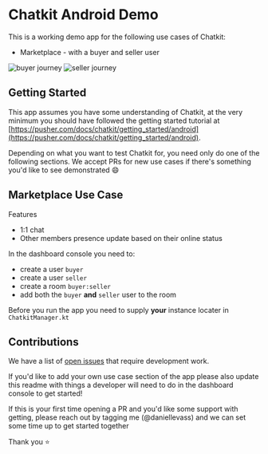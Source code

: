 # Chatkit Android Demo

This is a working demo app for the following use cases of Chatkit:
* Marketplace - with a buyer and seller user

![buyer journey](https://media.giphy.com/media/cnv6LzNPTYl18ESudS/giphy.gif)
![seller journey](https://media.giphy.com/media/KD1A0b1HoCdVix12hC/giphy.gif)

## Getting Started

This app assumes you have some understanding of Chatkit, at the very minimum you should have followed the getting started tutorial at [https://pusher.com/docs/chatkit/getting_started/android](https://pusher.com/docs/chatkit/getting_started/android).

Depending on what you want to test Chatkit for, you need only do one of the following sections. We accept PRs for new use cases if there's something you'd like to see demonstrated :smile:

## Marketplace Use Case

Features
* 1:1 chat
* Other members presence update based on their online status

In the dashboard console you need to:
* create a user `buyer`
* create a user `seller`
* create a room `buyer:seller`
* add both the `buyer` **and** `seller` user to the room

Before you run the app you need to supply **your** instance locater in `ChatkitManager.kt`

## Contributions

We have a list of [open issues](https://github.com/pusher/chatkit-android-public-demo/issues) that require development work.

If you'd like to add your own use case section of the app please also update this readme with things a developer will need to do in the dashboard console to get started!

If this is your first time opening a PR and you'd like some support with getting, please reach out by tagging me (@daniellevass) and we can set some time up to get started together

Thank you :star:
